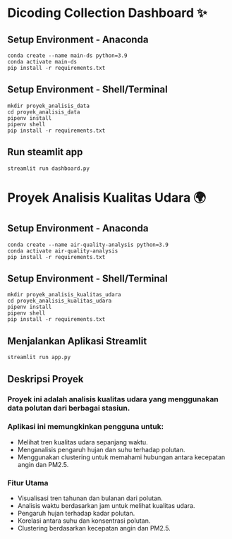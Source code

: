 # Dicoding Collection Dashboard ✨

## Setup Environment - Anaconda
```
conda create --name main-ds python=3.9
conda activate main-ds
pip install -r requirements.txt
```

## Setup Environment - Shell/Terminal
```
mkdir proyek_analisis_data
cd proyek_analisis_data
pipenv install
pipenv shell
pip install -r requirements.txt
```

## Run steamlit app
```
streamlit run dashboard.py
```

# Proyek Analisis Kualitas Udara 🌍

## Setup Environment - Anaconda
```
conda create --name air-quality-analysis python=3.9
conda activate air-quality-analysis
pip install -r requirements.txt
```

## Setup Environment - Shell/Terminal
```
mkdir proyek_analisis_kualitas_udara
cd proyek_analisis_kualitas_udara
pipenv install
pipenv shell
pip install -r requirements.txt
```

## Menjalankan Aplikasi Streamlit
```
streamlit run app.py
```

## Deskripsi Proyek
### Proyek ini adalah analisis kualitas udara yang menggunakan data polutan dari berbagai stasiun. 
### Aplikasi ini memungkinkan pengguna untuk:
- Melihat tren kualitas udara sepanjang waktu.
- Menganalisis pengaruh hujan dan suhu terhadap polutan.
- Menggunakan clustering untuk memahami hubungan antara kecepatan angin dan PM2.5.

### Fitur Utama
- Visualisasi tren tahunan dan bulanan dari polutan.
- Analisis waktu berdasarkan jam untuk melihat kualitas udara.
- Pengaruh hujan terhadap kadar polutan.
- Korelasi antara suhu dan konsentrasi polutan.
- Clustering berdasarkan kecepatan angin dan PM2.5.
